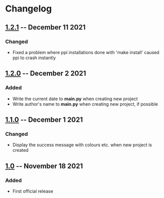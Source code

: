 # Changelog

## [1.2.1](https://github.com/nikkelarsson/ppi/releases/tag/v1.2.1) -- December 11 2021
### Changed
- Fixed a problem where ppi installations done with 'make install' caused ppi to
  crash instantly

## [1.2.0](https://github.com/nikkelarsson/ppi/releases/tag/v1.2.0) -- December 2 2021
### Added
- Write the current date to **main.py** when creating new project
- Write author's name to **main.py** when creating new project, if possible

## [1.1.0](https://github.com/nikkelarsson/ppi/releases/tag/v1.1.0) -- December 1 2021
### Changed
- Display the success message with colours etc. when new project is created

## [1.0](https://github.com/nikkelarsson/ppi/releases/tag/v1.0) -- November 18 2021
### Added
- First official release

